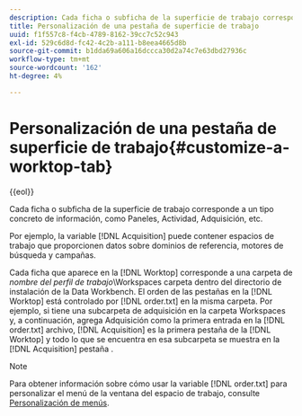 ```yaml
---
description: Cada ficha o subficha de la superficie de trabajo corresponde a un tipo concreto de información, como Paneles, Actividad, Adquisición, etc.
title: Personalización de una pestaña de superficie de trabajo
uuid: f1f557c8-f4cb-4789-8162-39cc7c52c943
exl-id: 529c6d8d-fc42-4c2b-a111-b8eea4665d8b
source-git-commit: b1dda69a606a16dccca30d2a74c7e63dbd27936c
workflow-type: tm+mt
source-wordcount: '162'
ht-degree: 4%

---
```


# Personalización de una pestaña de superficie de trabajo{#customize-a-worktop-tab}

{{eol}}

Cada ficha o subficha de la superficie de trabajo corresponde a un tipo concreto de información, como Paneles, Actividad, Adquisición, etc.

Por ejemplo, la variable [!DNL Acquisition] puede contener espacios de trabajo que proporcionen datos sobre dominios de referencia, motores de búsqueda y campañas.

Cada ficha que aparece en la [!DNL Worktop] corresponde a una carpeta de *nombre del perfil de trabajo*\Workspaces carpeta dentro del directorio de instalación de la Data Workbench. El orden de las pestañas en la [!DNL Worktop] está controlado por [!DNL order.txt] en la misma carpeta. Por ejemplo, si tiene una subcarpeta de adquisición en la carpeta Workspaces y, a continuación, agrega Adquisición como la primera entrada en la [!DNL order.txt] archivo, [!DNL Acquisition] es la primera pestaña de la [!DNL Worktop] y todo lo que se encuentra en esa subcarpeta se muestra en la [!DNL Acquisition] pestaña .

>[!NOTE]
>
>Para obtener información sobre cómo usar la variable [!DNL order.txt] para personalizar el menú de la ventana del espacio de trabajo, consulte [Personalización de menús](../../../../home/c-get-started/c-intf-anlys-ftrs/c-ctm-menus/c-ctm-menus.md#concept-93d4c09cb7f34cd293b7b64fba1cf894).
